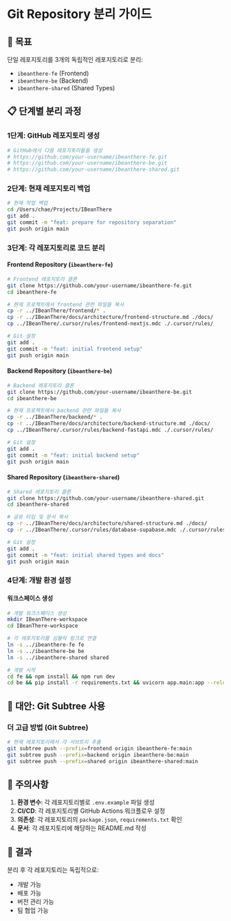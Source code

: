# Git Repository 분리 가이드

## 🎯 목표
단일 레포지토리를 3개의 독립적인 레포지토리로 분리:
- `ibeanthere-fe` (Frontend)
- `ibeanthere-be` (Backend)  
- `ibeanthere-shared` (Shared Types)

## 📋 단계별 분리 과정

### 1단계: GitHub 레포지토리 생성
```bash
# GitHub에서 다음 레포지토리들을 생성
# https://github.com/your-username/ibeanthere-fe.git
# https://github.com/your-username/ibeanthere-be.git
# https://github.com/your-username/ibeanthere-shared.git
```

### 2단계: 현재 레포지토리 백업
```bash
# 현재 작업 백업
cd /Users/chae/Projects/IBeanThere
git add .
git commit -m "feat: prepare for repository separation"
git push origin main
```

### 3단계: 각 레포지토리로 코드 분리

#### Frontend Repository (`ibeanthere-fe`)
```bash
# Frontend 레포지토리 클론
git clone https://github.com/your-username/ibeanthere-fe.git
cd ibeanthere-fe

# 현재 프로젝트에서 frontend 관련 파일들 복사
cp -r ../IBeanThere/frontend/* .
cp -r ../IBeanThere/docs/architecture/frontend-structure.md ./docs/
cp ../IBeanThere/.cursor/rules/frontend-nextjs.mdc ./.cursor/rules/

# Git 설정
git add .
git commit -m "feat: initial frontend setup"
git push origin main
```

#### Backend Repository (`ibeanthere-be`)
```bash
# Backend 레포지토리 클론
git clone https://github.com/your-username/ibeanthere-be.git
cd ibeanthere-be

# 현재 프로젝트에서 backend 관련 파일들 복사
cp -r ../IBeanThere/backend/* .
cp -r ../IBeanThere/docs/architecture/backend-structure.md ./docs/
cp ../IBeanThere/.cursor/rules/backend-fastapi.mdc ./.cursor/rules/

# Git 설정
git add .
git commit -m "feat: initial backend setup"
git push origin main
```

#### Shared Repository (`ibeanthere-shared`)
```bash
# Shared 레포지토리 클론
git clone https://github.com/your-username/ibeanthere-shared.git
cd ibeanthere-shared

# 공유 타입 및 문서 복사
cp -r ../IBeanThere/docs/architecture/shared-structure.md ./docs/
cp -r ../IBeanThere/.cursor/rules/database-supabase.mdc ./.cursor/rules/

# Git 설정
git add .
git commit -m "feat: initial shared types and docs"
git push origin main
```

### 4단계: 개발 환경 설정

#### 워크스페이스 생성
```bash
# 개발 워크스페이스 생성
mkdir IBeanThere-workspace
cd IBeanThere-workspace

# 각 레포지토리를 심볼릭 링크로 연결
ln -s ../ibeanthere-fe fe
ln -s ../ibeanthere-be be
ln -s ../ibeanthere-shared shared

# 개발 시작
cd fe && npm install && npm run dev
cd be && pip install -r requirements.txt && uvicorn app.main:app --reload
```

## 🔄 대안: Git Subtree 사용

### 더 고급 방법 (Git Subtree)
```bash
# 현재 레포지토리에서 각 서브트리 추출
git subtree push --prefix=frontend origin ibeanthere-fe:main
git subtree push --prefix=backend origin ibeanthere-be:main
git subtree push --prefix=shared origin ibeanthere-shared:main
```

## 📝 주의사항

1. **환경 변수**: 각 레포지토리별로 `.env.example` 파일 생성
2. **CI/CD**: 각 레포지토리별 GitHub Actions 워크플로우 설정
3. **의존성**: 각 레포지토리의 `package.json`, `requirements.txt` 확인
4. **문서**: 각 레포지토리에 해당하는 README.md 작성

## 🎯 결과

분리 후 각 레포지토리는 독립적으로:
- 개발 가능
- 배포 가능  
- 버전 관리 가능
- 팀 협업 가능
